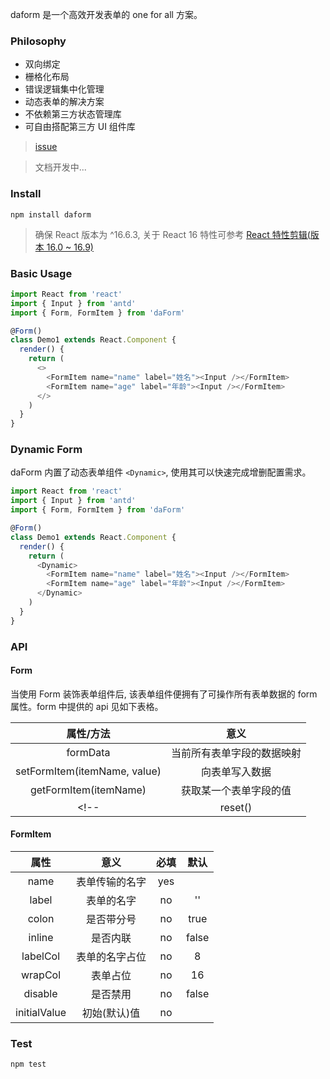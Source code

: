 daform 是一个高效开发表单的 one for all 方案。

### Philosophy

* 双向绑定
* 栅格化布局
* 错误逻辑集中化管理
* 动态表单的解决方案
* 不依赖第三方状态管理库
* 可自由搭配第三方 UI 组件库

> [issue](https://github.com/dwd-fe/daForm/issues/1)

> 文档开发中...

### Install

```
npm install daform
```

> 确保 React 版本为 ^16.6.3, 关于 React 16 特性可参考 [React 特性剪辑(版本 16.0 ~ 16.9)](https://github.com/dwd-fe/daForm/issues/10)

### Basic Usage

```js
import React from 'react'
import { Input } from 'antd'
import { Form, FormItem } from 'daForm'

@Form()
class Demo1 extends React.Component {
  render() {
    return (
      <>
        <FormItem name="name" label="姓名"><Input /></FormItem>
        <FormItem name="age" label="年龄"><Input /></FormItem>
      </>
    )
  }
}
```

### Dynamic Form

daForm 内置了动态表单组件 `<Dynamic>`, 使用其可以快速完成增删配置需求。

```js
import React from 'react'
import { Input } from 'antd'
import { Form, FormItem } from 'daForm'

@Form()
class Demo1 extends React.Component {
  render() {
    return (
      <Dynamic>
        <FormItem name="name" label="姓名"><Input /></FormItem>
        <FormItem name="age" label="年龄"><Input /></FormItem>
      </Dynamic>
    )
  }
}
```

### API

#### Form

当使用 Form 装饰表单组件后, 该表单组件便拥有了可操作所有表单数据的 form 属性。form 中提供的 api 见如下表格。

| 属性/方法 | 意义 |
| :-: | :-: |
| formData | 当前所有表单字段的数据映射 |
| setFormItem(itemName, value) | 向表单写入数据 |
| getFormItem(itemName) | 获取某一个表单字段的值 |
<!-- | reset() | 回到 initialValue 状态 | -->

#### FormItem

| 属性 | 意义 | 必填 | 默认 |
| :-: | :-: | :-: | :-: |
| name | 表单传输的名字 | yes |  |
| label | 表单的名字 | no | '' |
| colon | 是否带分号 | no | true |
| inline | 是否内联 | no | false |
| labelCol | 表单的名字占位 | no | 8 |
| wrapCol | 表单占位 | no | 16 |
| disable | 是否禁用 | no | false |
| initialValue | 初始(默认)值 | no | |

### Test

```
npm test
```
